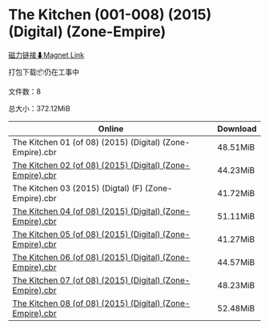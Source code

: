 # The Kitchen (001-008) (2015) (Digital) (Zone-Empire)

[磁力链接⬇Magnet Link](magnet:?xt=urn:btih:f44b423a003b0e24d231908957d074c5b0cb1201&dn=The%20Kitchen%20%28001-008%29%20%282015%29%20%28Digital%29%20%28Zone-Empire%29)

打包下载📦仍在工事中

文件数：8

总大小：372.12MiB

Online | Download
--- | ---
The Kitchen 01 (of 08) (2015) (Digital) (Zone-Empire).cbr | 48.51MiB
[The Kitchen 02 (of 08) (2015) (Digital) (Zone-Empire).cbr](https://github.com/alicewish/markdown/blob/master/comic/Kitchen-02-of-08-2015-Digital-Zone-Empire-cbr.md) | 44.23MiB
The Kitchen 03 (2015) (Digtal) (F) (Zone-Empire).cbr | 41.72MiB
[The Kitchen 04 (of 08) (2015) (Digital) (Zone-Empire).cbr](https://github.com/alicewish/markdown/blob/master/comic/Kitchen-04-of-08-2015-Digital-Zone-Empire-cbr.md) | 51.11MiB
[The Kitchen 05 (of 08) (2015) (Digital) (Zone-Empire).cbr](https://github.com/alicewish/markdown/blob/master/comic/Kitchen-05-of-08-2015-Digital-Zone-Empire-cbr.md) | 41.27MiB
[The Kitchen 06 (of 08) (2015) (Digital) (Zone-Empire).cbr](https://github.com/alicewish/markdown/blob/master/comic/Kitchen-06-of-08-2015-Digital-Zone-Empire-cbr.md) | 44.57MiB
[The Kitchen 07 (of 08) (2015) (Digital) (Zone-Empire).cbr](https://github.com/alicewish/markdown/blob/master/comic/Kitchen-07-of-08-2015-Digital-Zone-Empire-cbr.md) | 48.23MiB
[The Kitchen 08 (of 08) (2015) (Digital) (Zone-Empire).cbr](https://github.com/alicewish/markdown/blob/master/comic/Kitchen-08-of-08-2015-Digital-Zone-Empire-cbr.md) | 52.48MiB